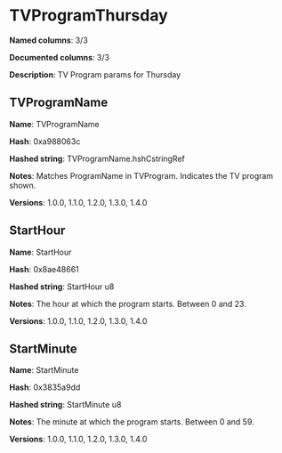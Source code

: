 # TVProgramThursday
**Named columns**: 3/3

**Documented columns**: 3/3

**Description**: TV Program params for Thursday
## TVProgramName

**Name**: TVProgramName

**Hash**: 0xa988063c

**Hashed string**: TVProgramName.hshCstringRef

**Notes**: Matches ProgramName in TVProgram. Indicates the TV program shown.

**Versions**: 1.0.0, 1.1.0, 1.2.0, 1.3.0, 1.4.0

## StartHour

**Name**: StartHour

**Hash**: 0x8ae48661

**Hashed string**: StartHour u8

**Notes**: The hour at which the program starts. Between 0 and 23.

**Versions**: 1.0.0, 1.1.0, 1.2.0, 1.3.0, 1.4.0

## StartMinute

**Name**: StartMinute

**Hash**: 0x3835a9dd

**Hashed string**: StartMinute u8

**Notes**: The minute at which the program starts. Between 0 and 59.

**Versions**: 1.0.0, 1.1.0, 1.2.0, 1.3.0, 1.4.0

